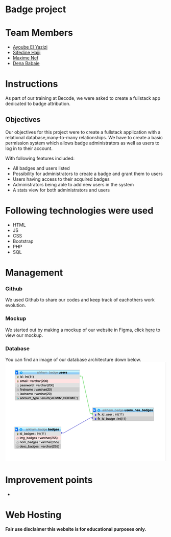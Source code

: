 # Badge project

# Team Members

- [Ayoube El Yazizi](https://github.com/ayoubelyazizi)
- [Sifedine Hajji](https://github.com/Sifedine-Hajji)
- [Maxime Nef](https://github.com/MaximeNef)
- [Dena Babaie](https://github.com/denababaie)

# Instructions

As part of our training at Becode, we were asked to create a fullstack app dedicated to badge attribution.

## Objectives

Our objectives for this project were to create a fullstack application with a relational database,many-to-many relationships.
We have to create a basic permission system which allows badge administrators as well as users to log in to their account.

With following features included:

- All badges and users listed
- Possibility for administrators to create a badge and grant them to users
- Users having access to their acquired badges
- Administrators being able to add new users in the system
- A stats view for both administrators and users

# Following technologies were used

* HTML
* JS
* CSS
* Bootstrap
* PHP
* SQL

# Management

### Github
We used Github to share our codes and keep track of eachothers work evolution.

### Mockup
We started out by making a mockup of our website in Figma, click [here](https://www.figma.com/proto/IkddLsjnkBUejtnmaTPa5n/Gaming-Arkham?node-id=4%3A688&scaling=scale-down) to view our mockup.

### Database
You can find an image of our database architecture down below.
![image](./assets/database.png)


# Improvement points


* 


# Web Hosting

#### Fair use disclaimer this website is for educational purposes only.
